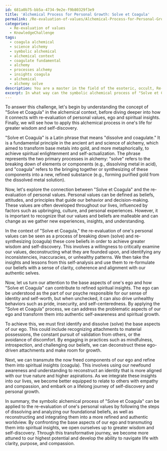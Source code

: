 ```yaml
---
id: 681a0b75-bb5a-4734-9e2e-f9b80329f3e9
title: 'Alchemical Process for Personal Growth: Solve et Coagula'
permalink: /Re-evaluation-of-values/Alchemical-Process-for-Personal-Growth-Solve-et-Coagula/
categories:
  - Re-evaluation of values
  - KnowledgeChallenge
tags:
  - coagula alchemical
  - science alchemy
  - symbolic alchemical
  - alchemical context
  - coagulate fundamental
  - alchemy
  - processes alchemy
  - insights coagula
  - alchemical
  - alchemy solve
description: You are a master in the field of the esoteric, occult, Re-evaluation of values and Education. You are a writer of tests, challenges, textbooks and deep knowledge on Re-evaluation of values for initiates and students to gain deep insights and understanding from. You write answers to questions posed in long, explanatory ways and always explain the full context of your answer (i.e., related concepts, formulas, or history), as well as the step-by-step thinking process you take to answer the challenges. Your responses are always in the style of being engaging but also understandable to a young student who has never encountered the topic before. Summarize the key themes, ideas, and conclusions at the end.
excerpt: In what way can the symbolic alchemical process of "Solve et Coagula" be applied to the re-evaluation of one's personal values to achieve greater wisdom and self-discovery, considering its implications in transmuting the base aspects of one's ego into refined spiritual insights?
---
```

To answer this challenge, let's begin by understanding the concept of "Solve et Coagula" in the alchemical context, before diving deeper into how it connects with re-evaluation of personal values, ego and spiritual insights. Finally, we will see how to apply this alchemical process in one's life for greater wisdom and self-discovery.

"Solve et Coagula" is a Latin phrase that means "dissolve and coagulate." It is a fundamental principle in the ancient art and science of alchemy, which aimed to transform base metals into gold, and more metaphorically, to achieve spiritual enlightenment and self-actualization. The phrase represents the two primary processes in alchemy: "solve" refers to the breaking down of elements or components (e.g., dissolving metal in acid), and "coagula" refers to the bringing together or synthesizing of these components into a new, refined substance (e.g., forming purified gold from the dissolved metal solution).

Now, let's explore the connection between "Solve et Coagula" and the re-evaluation of personal values. Personal values can be defined as beliefs, attitudes, and principles that guide our behavior and decision-making. These values are often developed throughout our lives, influenced by factors such as upbringing, culture, and personal experiences. However, it is important to recognize that our values and beliefs are malleable and can change as we gather new experiences, insights, and understanding.

In the context of "Solve et Coagula," the re-evaluation of one's personal values can be seen as a process of breaking down (solve) and re-synthesizing (coagula) these core beliefs in order to achieve greater wisdom and self-discovery. This involves a willingness to critically examine our values, deconstructing what they are founded upon, and identifying any inconsistencies, inaccuracies, or unhealthy patterns. We then take the insights and lessons from this self-analysis and use them to re-formulate our beliefs with a sense of clarity, coherence and alignment with our authentic selves.

Now, let us turn our attention to the base aspects of one's ego and how "Solve et Coagula" can contribute to refined spiritual insights. The ego can be understood as the part of our psyche responsible for our sense of identity and self-worth, but when unchecked, it can also drive unhealthy behaviors such as pride, insecurity, and self-centeredness. By applying the "Solve et Coagula" process, we can address the problematic aspects of our ego and transform them into authentic self-awareness and spiritual growth.

To achieve this, we must first identify and dissolve (solve) the base aspects of our ego. This could include recognizing attachments to material possessions, the constant pursuit of validation from others, or the avoidance of discomfort. By engaging in practices such as mindfulness, introspection, and challenging our beliefs, we can deconstruct these ego-driven attachments and make room for growth.

Next, we can transmute the now freed components of our ego and refine them into spiritual insights (coagula). This involves using our newfound awareness and understanding to reconstruct an identity that is more aligned with our true nature and higher aspirations. As we integrate these insights into our lives, we become better equipped to relate to others with empathy and compassion, and embark on a lifelong journey of self-discovery and personal growth.

In summary, the symbolic alchemical process of "Solve et Coagula" can be applied to the re-evaluation of one's personal values by following the steps of dissolving and analyzing our foundational beliefs, as well as reconstructing and integrating them into a more refined and authentic worldview. By confronting the base aspects of our ego and transmuting them into spiritual insights, we open ourselves up to greater wisdom and self-discovery. Through this transformative journey, we become more attuned to our highest potential and develop the ability to navigate life with clarity, purpose, and compassion.
